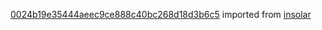 [0024b19e35444aeec9ce888c40bc268d18d3b6c5](https://github.com/insolar/insolar/commit/0024b19e35444aeec9ce888c40bc268d18d3b6c5) imported from [insolar](https://github.com/insolar/insolar)
